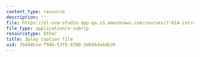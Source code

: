 ```yaml
---
content_type: resource
description: ''
file: https://ol-ocw-studio-app-qa.s3.amazonaws.com/courses/7-014-introductory-biology-spring-2005/7bd44b1ef94b53f087003d686da4db39_zIXGgyOwtUk.vtt
file_type: application/x-subrip
resourcetype: Other
title: 3play caption file
uid: 7bd44b1e-f94b-53f0-8700-3d686da4db39
---
```

